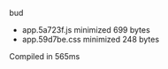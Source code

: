 bud

 - app.5a723f.js       minimized       699 bytes
 - app.59d7be.css       minimized       248 bytes

Compiled in 565ms